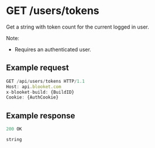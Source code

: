 # GET /users/tokens

Get a string with token count for the current logged in user.

Note:

- Requires an authenticated user.

## Example request

```js
GET /api/users/tokens HTTP/1.1
Host: api.blooket.com
x-blooket-build: {BuildID}
Cookie: {AuthCookie}
```

## Example response

```js
200 OK

string
```

